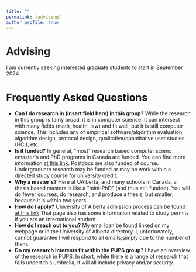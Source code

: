 ```yaml
---
title: ""
permalink: /advising/
author_profile: true
---
```


<h1> Advising</h1>
I am currently seeking interested graduate students to start in September 2024. 

<h1>Frequently Asked Questions</h1>
<ul>
  <li><b>Can I do research in (insert field here) in this group?</b> While the research in this group is fairly broad, it is in computer science. It can intersect with many fields (math, health, law) and fit well, but it is still computer science. This includes any of empirical software/algorithm evaluation, algorithm design, protocol design, qualitative/quantitative user studies (HCI), etc. </li>
   <li><b>Is it funded?</b> In general, "most" research based computer scienc emaster's and PhD programs in Canada are funded. You can find more information <a href="https://www.ualberta.ca/computing-science/undergraduate-studies/financial-support-and-awards.html">at this link</a>. Postdocs are also funded of course. Undergraduate research may be funded or may be work within a directed study course for university credit. </li>
  
  <li><b>Why a master's?</b> Here at UAlberta, and many schools in Canada, a thesis based masters is like a "mini-PhD" (and thus still funded). You will do fewer courses, do research, and produce a thesis, but smaller; because it is within two years.</li>
   <li><b>How do I apply?</b> University of Alberta admission process can be found <a href="https://www.ualberta.ca/computing-science/graduate-studies/programs-and-admissions/applications-and-admissions/index.html)">at this link</a> That page also has some information related to study permits if you are an international student.</li>
   <li><b>How do I reach out to you?</b> My emai lcan be found linked on my webpage or in the University of Alberta directory. I, unfortunately, cannot guarantee I will respond to all emails;simply due to the number of them. </li>
  <li><b>Do my research interests fit within the PUPS group?</b> I have an overview of <a href="https://bkacsmar.github.io/pups/">the research in PUPS</a>. In short, while there is a range of research that falls undert this umbrella, it will all include privacy and/or security.</li>
</ul>
